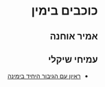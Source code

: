 <div dir="rtl" markdown="1">

# כוכבים בימין

## אמיר אוחנה

## עמיחי שיקלי
* [ראיון עם הגיבור היחיד בימינה](https://youtu.be/frGHsijkoDc)
